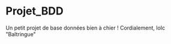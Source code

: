Projet_BDD
==========

Un petit projet de base données bien à chier !
Cordialement, loIc "Baltringue"

